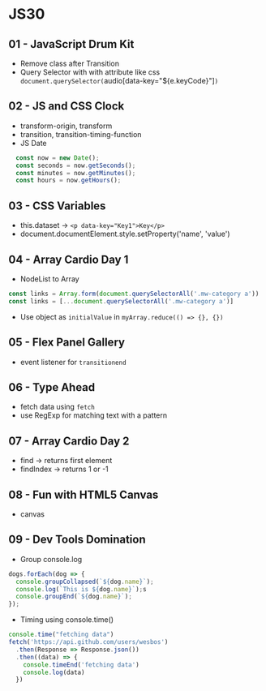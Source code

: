 # JS30

## 01 - JavaScript Drum Kit

- Remove class after Transition
- Query Selector with with attribute like css `document.querySelector(`audio[data-key="${e.keyCode}"]`)`

## 02 - JS and CSS Clock

- transform-origin, transform
- transition, transition-timing-function
- JS Date

```js
  const now = new Date();
  const seconds = now.getSeconds();
  const minutes = now.getMinutes();
  const hours = now.getHours();
```

## 03 - CSS Variables

- this.dataset -> `<p data-key="Key1">Key</p>`
- document.documentElement.style.setProperty('name', 'value')

## 04 - Array Cardio Day 1

- NodeList to Array

```js
const links = Array.form(document.querySelectorAll('.mw-category a'))
const links = [...document.querySelectorAll('.mw-category a')]
```

- Use object as `initialValue` in `myArray.reduce(() => {}, {})`

## 05 - Flex Panel Gallery

- event listener for `transitionend`

## 06 - Type Ahead

- fetch data using `fetch`
- use RegExp for matching text with a pattern

## 07 - Array Cardio Day 2

- find -> returns first element
- findIndex -> returns 1 or -1

## 08 - Fun with HTML5 Canvas

- canvas

## 09 - Dev Tools Domination

- Group console.log

```js
dogs.forEach(dog => {
  console.groupCollapsed(`${dog.name}`);
  console.log(`This is ${dog.name}`);s
  console.groupEnd(`${dog.name}`);
});
```

- Timing using console.time()

```js
console.time("fetching data")
fetch('https://api.github.com/users/wesbos')
  .then(Response => Response.json())
  .then((data) => {
    console.timeEnd('fetching data')
    console.log(data)
  })
```
